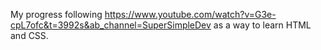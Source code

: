 My progress following https://www.youtube.com/watch?v=G3e-cpL7ofc&t=3992s&ab_channel=SuperSimpleDev as a way to learn HTML and CSS.